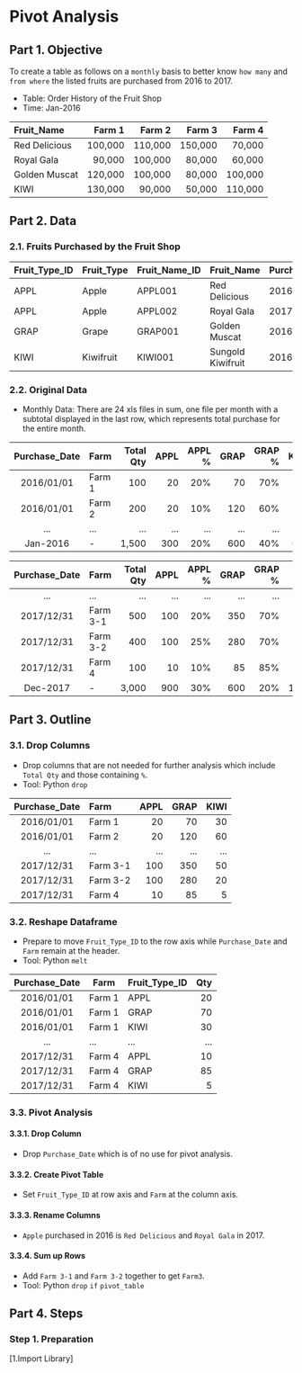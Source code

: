 # Pivot Analysis
## Part 1. Objective
To create a table as follows on a ```monthly``` basis to better know ```how many``` and ```from where``` the listed fruits are purchased from 2016 to 2017.

- Table: Order History of the Fruit Shop  
- Time: Jan-2016

| Fruit_Name     | Farm 1  | Farm 2  | Farm 3  | Farm 4  |
| :---           | ---:    | ---:    | ---:    | ---:    |
| Red Delicious  | 100,000 | 110,000 | 150,000 | 70,000  |
| Royal Gala     | 90,000  | 100,000 | 80,000  | 60,000  |
| Golden Muscat  | 120,000 | 100,000 | 80,000  | 100,000 |
| KIWI           | 130,000 | 90,000  | 50,000  | 110,000 |

## Part 2. Data
### 2.1. Fruits Purchased by the Fruit Shop
| Fruit_Type_ID  | Fruit_Type | Fruit_Name_ID | Fruit_Name        | Purchase_Year |
| :---           | :---       | :---          | :---              | :---          |
| APPL           | Apple      | APPL001       | Red Delicious     | 2016          |
| APPL           | Apple      | APPL002       | Royal Gala        | 2017          |
| GRAP           | Grape      | GRAP001       | Golden Muscat     | 2016, 2017    |
| KIWI           | Kiwifruit  | KIWI001       | Sungold Kiwifruit | 2016, 2017    |

### 2.2. Original Data
- Monthly Data: There are 24 xls files in sum, one file per month with a subtotal displayed in the last row, which represents total purchase for the entire month.

| Purchase_Date | Farm                      | Total Qty | APPL | APPL % | GRAP | GRAP % | KIWI | KIWI % |
| :---:         | :---                      | ---:      | ---: | ---:   | ---: | ---:   | ---: | ---:   |       
| 2016/01/01    | Farm 1 &nbsp;&nbsp;&nbsp; | 100       | 20   | 20%    | 70   | 70%    | 10   | 10%    |
| 2016/01/01    | Farm 2 &nbsp;&nbsp;&nbsp; | 200       | 20   | 10%    | 120  | 60%    | 60   | 30%    |
| ...           | ... &nbsp;&nbsp;&nbsp;    | ...       | ...  | ...    | ...  | ...    | ...  | ...    |
| Jan-2016      | - &nbsp;&nbsp;&nbsp;      | 1,500     | 300  | 20%    | 600  | 40%    | 600  | 40%    |

| Purchase_Date | Farm      | Total Qty | APPL | APPL % | GRAP | GRAP % | KIWI   | KIWI % |
| :---:         | :---      | ---:      | ---: | ---:   | ---: | ---:   | ---:   | ---:   | 
| ...           | ...       | ...       | ...  | ...    | ...  | ...    | ...    | ...    |
| 2017/12/31    | Farm 3-1  | 500       | 100  | 20%    | 350  | 70%    | 50     | 10%    |
| 2017/12/31    | Farm 3-2  | 400       | 100  | 25%    | 280  | 70%    | 20     | 5%     |
| 2017/12/31    | Farm 4    | 100       | 10   | 10%    | 85   | 85%    | 5      | 5%     |
| Dec-2017      | -         | 3,000     | 900  | 30%    | 600  | 20%    | 1,500  | 50%    |

## Part 3. Outline
### 3.1. Drop Columns 
- Drop columns that are not needed for further analysis which include ```Total Qty``` and those containing ```%```. 
- Tool: Python ```drop```

| Purchase_Date | Farm      | APPL | GRAP | KIWI | 
|:---:          |:---       | ---: | ---: | ---: | 
| 2016/01/01    | Farm 1    | 20   | 70   | 30   |
| 2016/01/01    | Farm 2    | 20   | 120  | 60   |
| ...           | ...       | ...  | ...  | ...  |
| 2017/12/31    | Farm 3-1  | 100  | 350  | 50   | 
| 2017/12/31    | Farm 3-2  | 100  | 280  | 20   |
| 2017/12/31    | Farm 4    | 10   | 85   | 5    |

### 3.2. Reshape Dataframe
- Prepare to move ```Fruit_Type_ID``` to the row axis while ```Purchase_Date``` and ```Farm``` remain at the header. 
- Tool: Python ```melt``` 
 
| Purchase_Date | Farm      | Fruit_Type_ID | Qty |
| :---:         | ---       | :---          | ---:| 
| 2016/01/01    | Farm 1    | APPL          | 20  | 
| 2016/01/01    | Farm 1    | GRAP          | 70  |
| 2016/01/01    | Farm 1    | KIWI          | 30  | 
| ...           | ...       | ...           | ... |
| 2017/12/31    | Farm 4    | APPL          | 10  | 
| 2017/12/31    | Farm 4    | GRAP          | 85  |
| 2017/12/31    | Farm 4    | KIWI          | 5   |    

### 3.3. Pivot Analysis
#### 3.3.1. Drop Column
- Drop ```Purchase_Date``` which is of no use for pivot analysis. 
#### 3.3.2. Create Pivot Table
- Set ```Fruit_Type_ID``` at row axis and ```Farm``` at the column axis. 
#### 3.3.3. Rename Columns
- ```Apple``` purchased in 2016 is ```Red Delicious``` and ```Royal Gala``` in 2017. 
#### 3.3.4. Sum up Rows
- Add ```Farm 3-1``` and ```Farm 3-2``` together to get ```Farm3```.
- Tool: Python ```drop``` ```if``` ```pivot_table```

## Part 4. Steps
### Step 1. Preparation
[1.Import Library]
